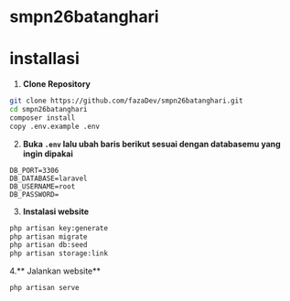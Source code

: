 # smpn26batanghari

# installasi
1. **Clone Repository**
```bash
git clone https://github.com/fazaDev/smpn26batanghari.git
cd smpn26batanghari
composer install
copy .env.example .env
```

2. **Buka ```.env``` lalu ubah baris berikut sesuai dengan databasemu yang ingin dipakai**
```
DB_PORT=3306
DB_DATABASE=laravel
DB_USERNAME=root
DB_PASSWORD=
```

3. **Instalasi website**
```bash
php artisan key:generate
php artisan migrate
php artisan db:seed
php artisan storage:link
```

4.** Jalankan website**
```bash
php artisan serve
